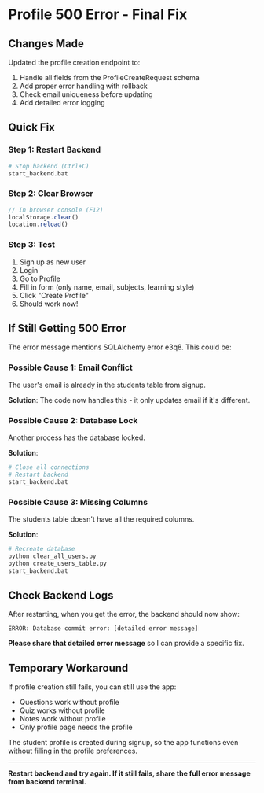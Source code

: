 # Profile 500 Error - Final Fix

## Changes Made

Updated the profile creation endpoint to:
1. Handle all fields from the ProfileCreateRequest schema
2. Add proper error handling with rollback
3. Check email uniqueness before updating
4. Add detailed error logging

## Quick Fix

### Step 1: Restart Backend
```bash
# Stop backend (Ctrl+C)
start_backend.bat
```

### Step 2: Clear Browser
```javascript
// In browser console (F12)
localStorage.clear()
location.reload()
```

### Step 3: Test
1. Sign up as new user
2. Login
3. Go to Profile
4. Fill in form (only name, email, subjects, learning style)
5. Click "Create Profile"
6. Should work now!

## If Still Getting 500 Error

The error message mentions SQLAlchemy error e3q8. This could be:

### Possible Cause 1: Email Conflict
The user's email is already in the students table from signup.

**Solution**: The code now handles this - it only updates email if it's different.

### Possible Cause 2: Database Lock
Another process has the database locked.

**Solution**:
```bash
# Close all connections
# Restart backend
start_backend.bat
```

### Possible Cause 3: Missing Columns
The students table doesn't have all the required columns.

**Solution**:
```bash
# Recreate database
python clear_all_users.py
python create_users_table.py
start_backend.bat
```

## Check Backend Logs

After restarting, when you get the error, the backend should now show:
```
ERROR: Database commit error: [detailed error message]
```

**Please share that detailed error message** so I can provide a specific fix.

## Temporary Workaround

If profile creation still fails, you can still use the app:
- Questions work without profile
- Quiz works without profile
- Notes work without profile
- Only profile page needs the profile

The student profile is created during signup, so the app functions even without filling in the profile preferences.

---

**Restart backend and try again. If it still fails, share the full error message from backend terminal.**
